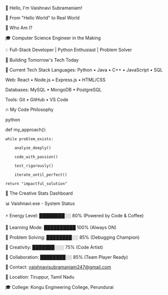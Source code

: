 👋 Hello, I'm Vaishnavi Subramaniam!

🌟 From "Hello World" to Real World

🎯 Who Am I?

🎓 Computer Science Engineer in the Making

💡 Full-Stack Developer | Python Enthusiast | Problem Solver

🚀 Building Tomorrow's Tech Today

🎯 Current Tech Stack
Languages: Python • Java • C++ • JavaScript • SQL

Web: React • Node.js • Express.js • HTML/CSS

Databases: MySQL • MongoDB • PostgreSQL

Tools: Git • GitHub • VS Code

🔥 My Code Philosophy

python

def my_approach():

    while problem_exists:
    
        analyze_deeply()
        
        code_with_passion()
        
        test_rigorously()
        
        iterate_until_perfect()
        
    return "impactful_solution"


🎪 The Creative Stats Dashboard

📊 Vaishnavi.exe - System Status

⚡ Energy Level: ████████░░ 80% (Powered by Code & Coffee)

🧠 Learning Mode: ██████████ 100% (Always ON)

🔧 Problem Solving: ████████░░ 85% (Debugging Champion)

🎨 Creativity: ███████░░░ 75% (Code Artist)

🤝 Collaboration: ████████░░ 85% (Team Player Ready)



📧 Contact: vaishnavisubramaniam247@gmail.com

📍 Location: Tiruppur, Tamil Nadu

🎓 College: Kongu Engineering College, Perundurai


 
